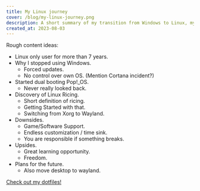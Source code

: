 ```yaml
---
title: My Linux journey
cover: /blog/my-linux-journey.png
description: A short summary of my transition from Windows to Linux, my experiences on they way and my plans moving forward.
created_at: 2023-08-03
---
```


Rough content ideas:
* Linux only user for more than 7 years.
* Why I stopped using Windows.
  * Forced updates.
  * No control over own OS. (Mention Cortana incident?)
* Started dual booting Pop!_OS.
  * Never really looked back.
* Discovery of Linux Ricing.
  * Short definition of ricing.
  * Getting Started with that.
  * Switching from Xorg to Wayland.
* Downsides.
  * Game/Software Support.
  * Endless customization / time sink.
  * You are responsible if something breaks.
* Upsides.
  * Great learning opportunity.
  * Freedom.
* Plans for the future.
  * Also move desktop to wayland.

[Check out my dotfiles!](https://github.com/saiba-tenpura/dotfiles)

